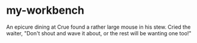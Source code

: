 # my-workbench
An epicure dining at Crue
found a rather large mouse in his stew.
Cried the waiter, "Don't shout
and wave it about,
or the rest will be wanting one too!"
